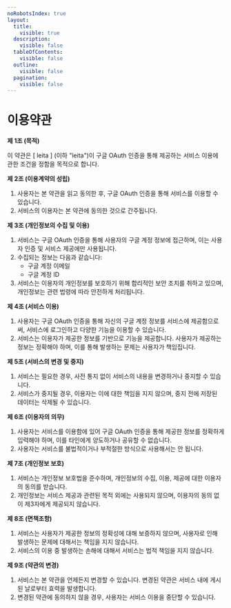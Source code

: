 ```yaml
---
noRobotsIndex: true
layout:
  title:
    visible: true
  description:
    visible: false
  tableOfContents:
    visible: false
  outline:
    visible: false
  pagination:
    visible: false
---
```


# 이용약관

**제 1조 (목적)**

이 약관은 \[ leita ] (이하 "leita")이 구글 OAuth 인증을 통해 제공하는 서비스 이용에 관한 조건을 정함을 목적으로 합니다.

**제 2조 (이용계약의 성립)**

1. 사용자는 본 약관을 읽고 동의한 후, 구글 OAuth 인증을 통해 서비스를 이용할 수 있습니다.
2. 서비스의 이용자는 본 약관에 동의한 것으로 간주됩니다.

**제 3조 (개인정보의 수집 및 이용)**

1. 서비스는 구글 OAuth 인증을 통해 사용자의 구글 계정 정보에 접근하며, 이는 사용자 인증 및 서비스 제공에만 사용됩니다.
2. 수집되는 정보는 다음과 같습니다:
   * 구글 계정 이메일
   * 구글 계정 ID
3. 서비스는 이용자의 개인정보를 보호하기 위해 합리적인 보안 조치를 취하고 있으며, 개인정보는 관련 법령에 따라 안전하게 처리됩니다.

**제 4조 (서비스 이용)**

1. 사용자는 구글 OAuth 인증을 통해 자신의 구글 계정 정보를 서비스에 제공함으로써, 서비스에 로그인하고 다양한 기능을 이용할 수 있습니다.
2. 서비스는 이용자가 제공한 정보를 기반으로 기능을 제공합니다. 사용자가 제공하는 정보는 정확해야 하며, 이를 통해 발생하는 문제는 사용자가 책임집니다.

**제 5조 (서비스의 변경 및 중지)**

1. 서비스는 필요한 경우, 사전 통지 없이 서비스의 내용을 변경하거나 중지할 수 있습니다.
2. 서비스가 중지될 경우, 이용자는 이에 대한 책임을 지지 않으며, 중지 전에 저장된 데이터는 삭제될 수 있습니다.

**제 6조 (이용자의 의무)**

1. 사용자는 서비스를 이용함에 있어 구글 OAuth 인증을 통해 제공한 정보를 정확하게 입력해야 하며, 이를 타인에게 양도하거나 공유할 수 없습니다.
2. 사용자는 서비스를 불법적이거나 부적절한 방식으로 사용해서는 안 됩니다.

**제 7조 (개인정보 보호)**

1. 서비스는 개인정보 보호법을 준수하며, 개인정보의 수집, 이용, 제공에 대한 이용자의 동의를 받습니다.
2. 개인정보는 서비스 제공과 관련된 목적 외에는 사용되지 않으며, 이용자의 동의 없이 제3자에게 제공되지 않습니다.

**제 8조 (면책조항)**

1. 서비스는 사용자가 제공한 정보의 정확성에 대해 보증하지 않으며, 사용자로 인해 발생하는 문제에 대해서는 책임을 지지 않습니다.
2. 서비스의 이용 중 발생하는 손해에 대해서 서비스는 법적 책임을 지지 않습니다.

**제 9조 (약관의 변경)**

1. 서비스는 본 약관을 언제든지 변경할 수 있습니다. 변경된 약관은 서비스 내에 게시된 날로부터 효력을 발생합니다.
2. 변경된 약관에 동의하지 않을 경우, 사용자는 서비스 이용을 중단할 수 있습니다.
